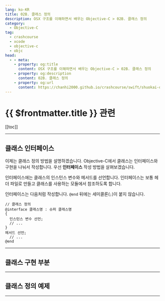 ```yaml
---
lang: ko-KR
title: 02B. 클래스 정의
description: OSX 구조를 이해하면서 배우는 Objective-C > 02B. 클래스 정의
category:
  - Objective-C
tag: 
  - crashcourse
  - xcode
  - objective-c
  - objc
head:
  - - meta:
    - property: og:title
      content: OSX 구조를 이해하면서 배우는 Objective-C > 02B. 클래스 정의
    - property: og:description
      content: 02B. 클래스 정의
    - property: og:url
      content: https://chanhi2000.github.io/crashcourse/swift/shuokai-objc/02B.html
---
```


# {{ $frontmatter.title }} 관련

<SiteInfo
  name="목차"
  desc="OSX 구조를 이해하면서 배우는 Objective-C"
  url="/swift/shuokai-objc/README.md"
  preview="https://image.aladin.co.kr/product/2806/68/cover500/8968480338_1.jpg"/>

[[toc]]

---

## 클래스 인터페이스

이제는 클래스 정의 방법을 설명하겠습니다. <FontIcon icon="iconfont icon-objectivec"/>Objective-C에서 클래스는 인터페이스와 구현을 나눠서 작성합니다. 우선 **인터페이스** 작성 방법을 살펴보겠습니다.

인터페이스에는 클래스의 인스턴스 변수와 메서드를 선언합니다. 인터페이스는 보통 헤더 파일로 만들고 클래스를 사용하는 모듈에서 참조하도록 합니다.

인터페이스는 다음처럼 작성합니다. `@end` 뒤에는 세미콜론(`;`)이 붙지 않습니다.

```objc
// 클래스 정의
@interface 클래스명 : 슈퍼 클래스명
{
  인스턴스 변수 선언;
  // ...
}
메서드 선언;
  // ...
@end
```

<!-- TODO: 작성 -->

---

## 클래스 구현 부분

---

## 클래스 정의 예제

---
